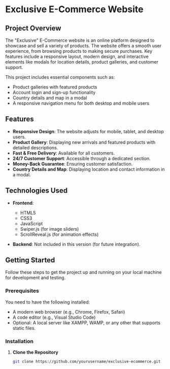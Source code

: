 # Exclusive E-Commerce Website

## Project Overview

The "Exclusive" E-Commerce website is an online platform designed to showcase and sell a variety of products. The website offers a smooth user experience, from browsing products to making secure purchases. Key features include a responsive layout, modern design, and interactive elements like modals for location details, product galleries, and customer support.

This project includes essential components such as:
- Product galleries with featured products
- Account login and sign-up functionality
- Country details and map in a modal
- A responsive navigation menu for both desktop and mobile users

## Features

- **Responsive Design**: The website adjusts for mobile, tablet, and desktop users.
- **Product Gallery**: Displaying new arrivals and featured products with detailed descriptions.
- **Fast & Free Delivery**: Available for all customers.
- **24/7 Customer Support**: Accessible through a dedicated section.
- **Money-Back Guarantee**: Ensuring customer satisfaction.
- **Country Details and Map**: Displaying location and contact information in a modal.

## Technologies Used

- **Frontend**:
  - HTML5
  - CSS3
  - JavaScript
  - Swiper.js (for image sliders)
  - ScrollReveal.js (for animation effects)

- **Backend**: Not included in this version (for future integration).

## Getting Started

Follow these steps to get the project up and running on your local machine for development and testing.

### Prerequisites

You need to have the following installed:
- A modern web browser (e.g., Chrome, Firefox, Safari)
- A code editor (e.g., Visual Studio Code)
- Optional: A local server like XAMPP, WAMP, or any other that supports static files.

### Installation

1. **Clone the Repository**

   ```bash
   git clone https://github.com/yourusername/exclusive-ecommerce.git